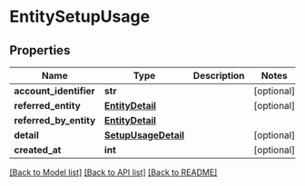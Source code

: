 # EntitySetupUsage

## Properties
Name | Type | Description | Notes
------------ | ------------- | ------------- | -------------
**account_identifier** | **str** |  | [optional] 
**referred_entity** | [**EntityDetail**](EntityDetail.md) |  | [optional] 
**referred_by_entity** | [**EntityDetail**](EntityDetail.md) |  | 
**detail** | [**SetupUsageDetail**](SetupUsageDetail.md) |  | [optional] 
**created_at** | **int** |  | [optional] 

[[Back to Model list]](../README.md#documentation-for-models) [[Back to API list]](../README.md#documentation-for-api-endpoints) [[Back to README]](../README.md)

